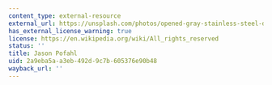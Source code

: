 ```yaml
---
content_type: external-resource
external_url: https://unsplash.com/photos/opened-gray-stainless-steel-drawers-zLtXrNXJpKM
has_external_license_warning: true
license: https://en.wikipedia.org/wiki/All_rights_reserved
status: ''
title: Jason Pofahl
uid: 2a9eba5a-a3eb-492d-9c7b-605376e90b48
wayback_url: ''
---
```

